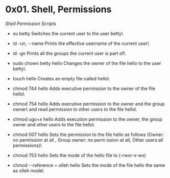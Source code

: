 **0x01. Shell, Permissions**
============================

_Shell Permission Scripts_

  * su betty          Switches the current user to the user betty\

  * id -un, --name    Prints the effective username of the current user\
  * id -gn            Prints all the groups the current user is part of\
  
  * sudo chown betty hello  Changes the owner of the file hello to the user betty\
  
  * touch hello       Creates an empty file called hello\
  * chmod 744 hello   Adds executive permission to the owner of the file hello\
  * chmod 754 hello   Adds executive permission to the owner and the group owner\ and read permission to other users to the file hello\

  * chmod ugo+x hello Adds execution permission to the owner, the group owner and other users to the file hello\
  
  * chmod 007 hello   Sets the permission to the file hello as follows (Owner: no permission at all , Group owner: no perm                        ission at all, Other users:all permissions)\
  
  * chmod 753 hello   Sets the mode of the hello file to (-rwxr-x-wx)

  * chmod --reference = olleh hello   Sets the mode of the file hello the same as olleh mode\